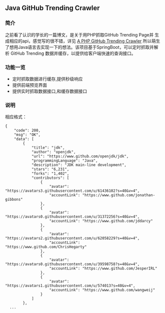 ## Java GitHub Trending Crawler
### 简介
之前看了认识的学长的一篇博文，是关于用PHP抓取GitHub Trending Page并
生成相应的api，感觉写的很不错，详见
[A PHP GitHub Trending Crawler](https://kangzubin.com/github-trending-crawler/)
所以萌生了想用Java语言去实现一下的想法。该项目基于SpringBoot，可以定时抓取并解析
GitHub Trending 数据并缓存，以提供给客户端快速的查询接口。
### 功能一览
- 定时抓取数据进行缓存,提供秒级响应
- 提供前端预览界面
- 提供实时抓取数据接口,和缓存数据接口
### 说明
相应格式：
```
{
    "code": 200,
    "msg": "OK",
    "data": [
        {
            "title": "jdk",
            "author": "openjdk",
            "url": "https://www.github.com/openjdk/jdk",
            "programmingLanguage": "Java",
            "description": "JDK main-line development",
            "stars": "6,231",
            "forks": "1,402",
            "contributors": [
                {
                    "avatar": "https://avatars3.githubusercontent.com/u/61436102?s=40&v=4",
                    "accountLink": "https://www.github.com/jonathan-gibbons"
                },
                {
                    "avatar": "https://avatars0.githubusercontent.com/u/31372256?s=40&v=4",
                    "accountLink": "https://www.github.com/jddarcy"
                },
                {
                    "avatar": "https://avatars2.githubusercontent.com/u/62058229?s=40&v=4",
                    "accountLink": "https://www.github.com/ChrisHegarty"
                },
                {
                    "avatar": "https://avatars0.githubusercontent.com/u/39598758?s=40&v=4",
                    "accountLink": "https://www.github.com/JesperIRL"
                },
                {
                    "avatar": "https://avatars1.githubusercontent.com/u/574013?s=40&v=4",
                    "accountLink": "https://www.github.com/wangweij"
                }
            ]
        },
  ...
```
